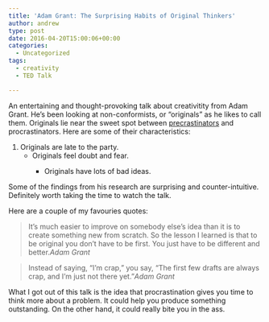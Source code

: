 ```yaml
---
title: 'Adam Grant: The Surprising Habits of Original Thinkers'
author: andrew
type: post
date: 2016-04-20T15:00:06+00:00
categories:
  - Uncategorized
tags:
  - creativity
  - TED Talk

---
```

An entertaining and thought-provoking talk about creativitity from Adam Grant. He&#8217;s been looking at non-conformists, or &#8220;originals&#8221; as he likes to call them. Originals lie near the sweet spot between [precrastinators][1] and procrastinators. Here are some of their characteristics:

  1. Originals are late to the party. 
      * Originals feel doubt and fear. 
          * Originals have lots of bad ideas. </ol> 
            Some of the findings from his research are surprising and counter-intuitive. Definitely worth taking the time to watch the talk.
  
            Here are a couple of my favouries quotes:
            
            > It&#8217;s much easier to improve on somebody else&#8217;s idea than it is to create something new from scratch. So the lesson I learned is that to be original you don&#8217;t have to be first. You just have to be different and better.<cite>Adam Grant</cite>
            
            > Instead of saying, &#8220;I&#8217;m crap,&#8221; you say, &#8220;The first few drafts are always crap, and I&#8217;m just not there yet.&#8221;<cite>Adam Grant</cite>
            
            What I got out of this talk is the idea that procrastination gives you time to think more about a problem. It could help you produce something outstanding. On the other hand, it could really bite you in the ass.

 [1]: http://www.precrastinators.com/
